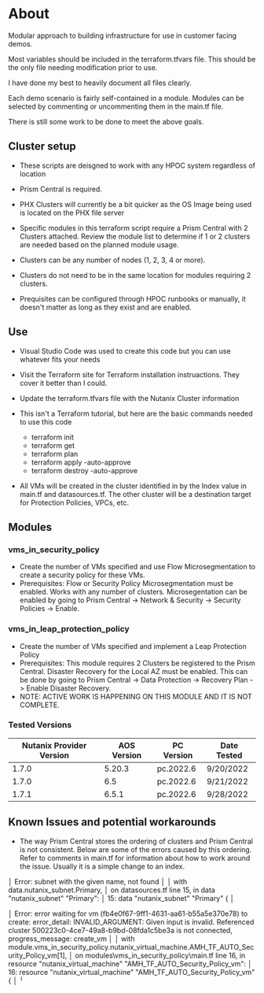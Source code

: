 # About

Modular approach to building infrastructure for use in customer facing demos.

Most variables should be included in the terraform.tfvars file.  This should be the only file needing modification prior to use.

I have done my best to heavily document all files clearly.

Each demo scenario is fairly self-contained in a module.  Modules can be selected by commenting or uncommenting them in the main.tf file.

There is still some work to be done to meet the above goals.

## Cluster setup

- These scripts are deisgned to work with any HPOC system regardless of location

- Prism Central is required.

- PHX Clusters will currently be a bit quicker as the OS Image being used is located on the PHX file server

- Specific modules in this terraform script require a Prism Central with 2 Clusters attached. Review the module list to determine if 1 or 2 clusters are needed based on the planned module usage.

- Clusters can be any number of nodes (1, 2, 3, 4 or more). 

- Clusters do not need to be in the same location for modules requiring 2 clusters.

- Prequisites can be configured through HPOC runbooks or manually, it doesn't matter as long as they exist and are enabled.

## Use
- Visual Studio Code was used to create this code but you can use whatever fits your needs
- Visit the Terraform site for Terraform installation instruactions.  They cover it better than I could.
- Update the terraform.tfvars file with the Nutanix Cluster information
- This isn't a Terraform tutorial, but here are the basic commands needed to use this code
    - terraform init
    - terraform get 
    - terraform plan
    - terraform apply -auto-approve
    - terraform destroy -auto-approve

- All VMs will be created in the cluster identified in by the Index value in main.tf and datasources.tf.  The other cluster will be
  a destination target for Protection Policies, VPCs, etc.

## Modules

### vms_in_security_policy
- Create the number of VMs specified and use Flow Microsegmentation to create a security policy for these VMs.
- Prerequisites: Flow or Security Policy Microsegmentation must be enabled.  Works with any number of clusters. Microsegentation can be enabled by going to Prism Central -> Network & Security -> Security Policies -> Enable. 

### vms_in_leap_protection_policy
- Create the number of VMs specified and implement a Leap Protection Policy
- Prerequisites: This module requires 2 Clusters be registered to the Prism Central.  Disaster Recovery for the Local AZ must be enabled.  This can be done by going to Prism Central -> Data Protection -> Recovery Plan -> Enable Disaster Recovery. 
- NOTE: ACTIVE WORK IS HAPPENING ON THIS MODULE AND IT IS NOT COMPLETE.

### Tested Versions

| Nutanix Provider Version | AOS Version | PC Version | Date Tested |
|----------|----------|----------|----------|
| 1.7.0 | 5.20.3 | pc.2022.6 | 9/20/2022 |
| 1.7.0 | 6.5 | pc.2022.6 | 9/21/2022 |
| 1.7.1 | 6.5.1 | pc.2022.6 | 9/28/2022 |

## Known Issues and potential workarounds
- The way Prism Central stores the ordering of clusters and Prism Central is not consistent.  Below are some of the errors caused by this ordering.  Refer to comments in main.tf for information about how to work around the issue.  Usually it is a simple change to an index.

│ Error: subnet with the given name, not found
│
│   with data.nutanix_subnet.Primary,
│   on datasources.tf line 15, in data "nutanix_subnet" "Primary":
│   15: data "nutanix_subnet" "Primary" {
│

│ Error: error waiting for vm (fb4e0f67-9ff1-4631-aa61-b55a5e370e78) to create: error_detail: INVALID_ARGUMENT: Given input is invalid. Referenced cluster 500223c0-4ce7-49a8-b9bd-08fda1c5be3a is not connected, progress_message: create_vm
│
│   with module.vms_in_security_policy.nutanix_virtual_machine.AMH_TF_AUTO_Security_Policy_vm[1],
│   on modules\vms_in_security_policy\main.tf line 16, in resource "nutanix_virtual_machine" "AMH_TF_AUTO_Security_Policy_vm":
│   16: resource "nutanix_virtual_machine" "AMH_TF_AUTO_Security_Policy_vm" {
│
╵
